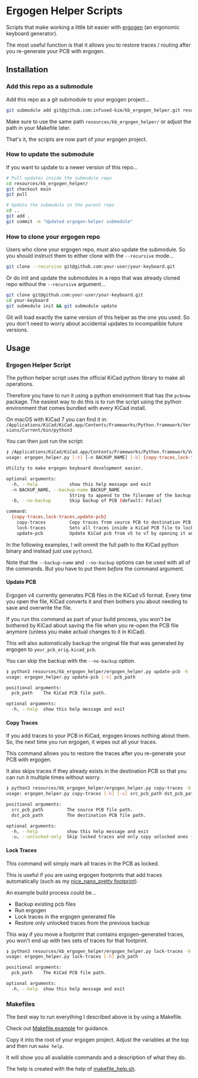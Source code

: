 # Ergogen Helper Scripts

Scripts that make working a little bit easier with [ergogen](https://github.com/ergogen/ergogen) (an ergonomic keyboard generator).

The most useful function is that it allows you to restore traces / routing after you re-generate your PCB with ergogen.

## Installation

### Add this repo as a submodule

Add this repo as a git submodule to your ergogen project...

```bash
git submodule add git@github.com:infused-kim/kb_ergogen_helper.git resources/kb_ergogen_helper/
```

Make sure to use the same path `resources/kb_ergogen_helper/` or adjust the path in your Makefile later.

That's it, the scripts are now part of your ergogen project.

### How to update the submodule

If you want to update to a newer version of this repo...

```bash
# Pull updates inside the submodule repo
cd resources/kb_ergogen_helper/
git checkout main
git pull

# Update the submodule in the parent repo
cd ..
git add .
git commit -m "Updated ergogen-helper submodule"
```

### How to clone your ergogen repo

Users who clone your ergogen repo, must also update the submodule. So you should instruct them to either clone with the `--recursive` mode...

```bash
git clone --recursive git@github.com:your-user/your-keyboard.git
```

Or do init and update the submodules in a repo that was already cloned repo without the `--recursive` argument...

```bash
git clone git@github.com:your-user/your-keyboard.git
cd your-keyboard
git submodule init && git submodule update
```

Git will load exactly the same version of this helper as the one you used. So you don't need to worry about accidental updates to incompatible future versions.

## Usage

### Ergogen Helper Script

The python helper script uses the official KiCad python library to make all operations.

Therefore you have to run it using a python environment that has the `pcbnew` package. The easiest way to do this is to run the script using the python environment that comes bundled with every KiCad install.

On macOS with KiCad 7 you can find it in: `/Applications/KiCad/KiCad.app/Contents/Frameworks/Python.framework/Versions/Current/bin/python3`

You can then just run the script:

```bash
❯ /Applications/KiCad/KiCad.app/Contents/Frameworks/Python.framework/Versions/Current/bin/python3 resources/kb_ergogen_helper/ergogen_helper.py --help
usage: ergogen_helper.py [-h] [-n BACKUP_NAME] [-b] {copy-traces,lock-traces,update-pcb} ...

Utility to make ergogen keyboard development easier.

optional arguments:
  -h, --help            show this help message and exit
  -n BACKUP_NAME, --backup-name BACKUP_NAME
                        String to append to the filename of the backup (default: orig)
  -b, --no-backup       Skip backup of PCB (default: False)

command:
  {copy-traces,lock-traces,update-pcb}
    copy-traces         Copy traces from source PCB to destination PCB
    lock-traces         Sets all traces inside a KiCad PCB file to locked.
    update-pcb          Update KiCad pcb from v5 to v7 by opening it and saving it again.
```

In the following examples, I will ommit the full path to the KiCad python binary and instead just use `python3`.

Note that the `--backup-name` and `--no-backup` options can be used with all of the commands. But you have to put them _before_ the command argument.

#### Update PCB

Ergogen v4 currently generates PCB files in the KiCad v5 format. Every time you open the file, KiCad converts it and then bothers you about needing to save and overwrite the file.

If you run this command as part of your build process, you won't be bothered by KiCad about saving the file when you re-open the PCB file anymore (unless you make actual changes to it in KiCad).

This will also automatically backup the original file that was generated by ergogen to `your_pcb_orig.kicad_pcb`.

You can skip the backup with the `--no-backup` option.

```bash
❯ python3 resources/kb_ergogen_helper/ergogen_helper.py update-pcb -h
usage: ergogen_helper.py update-pcb [-h] pcb_path

positional arguments:
  pcb_path    The KiCad PCB file path.

optional arguments:
  -h, --help  show this help message and exit
```

#### Copy Traces

If you add traces to your PCB in KiCad, ergogen knows nothing about them. So, the next time you run ergogen, it wipes out all your traces.

This command allows you to restore the traces after you re-generate your PCB with ergogen.

It also skips traces if they already exists in the destination PCB so that you can run it multiple times without worry.

```bash
❯ python3 resources/kb_ergogen_helper/ergogen_helper.py copy-traces -h
usage: ergogen_helper.py copy-traces [-h] [-u] src_pcb_path dst_pcb_path

positional arguments:
  src_pcb_path         The source PCB file path.
  dst_pcb_path         The destination PCB file path.

optional arguments:
  -h, --help           show this help message and exit
  -u, --unlocked-only  Skip locked traces and only copy unlocked ones (default: False)
```

#### Lock Traces

This command will simply mark all traces in the PCB as locked.

This is useful if you are using ergogen footprints that add traces automatically (such as my [nice_nano_pretty footprint](https://github.com/infused-kim/kb_ergogen_fp/blob/main/nice_nano_pretty.js)).

An example build process could be...

- Backup existing pcb files
- Run ergogen
- Lock traces in the ergogen generated file
- Restore only unlocked traces from the previous backup

This way if you move a footprint that contains ergogen-generated traces, you won't end up with two sets of traces for that footprint.

```bash
❯ python3 resources/kb_ergogen_helper/ergogen_helper.py lock-traces -h
usage: ergogen_helper.py lock-traces [-h] pcb_path

positional arguments:
  pcb_path    The KiCad PCB file path.

optional arguments:
  -h, --help  show this help message and exit
```

### Makefiles

The best way to run everything I described above is by using a Makefile.

Check out [Makefile.example](./Makefile.example) for guidance.

Copy it into the root of your ergogen project. Adjust the variables at the top and then run `make help`.

It will show you all available commands and a description of what they do.

The help is created with the help of [makefile_help.sh](./makefile_help.sh).
